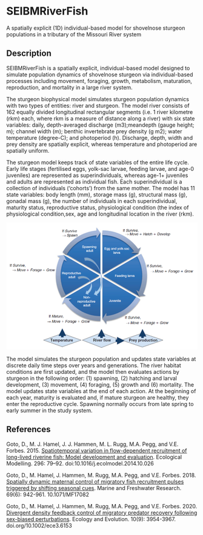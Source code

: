 # SEIBMRiverFish
A spatially explicit (1D) individual-based model for shovelnose sturgeon populations in a tributary of the Missouri River system

## Description 
SEIBMRiverFish is a spatially explicit, individual-based model designed to simulate population dynamics of shovelnose sturgeon via individual-based processes including movement, foraging, growth, metabolism, maturation, reproduction, and mortality in a large river system.

The sturgeon biophysical model simulates sturgeon population dynamics with two types of entities: river and sturgeon. The model river consists of 162 equally divided longitudinal rectangular segments (i.e. 1 river kilometre (rkm) each, where rkm is a measure of distance along a river) with six state variables: daily, depth-averaged discharge (m3);meandepth (gauge height; m); channel width (m); benthic invertebrate prey density (g m2); water temperature (degree-C); and photoperiod (h). Discharge, depth, width and prey density are spatially explicit, whereas temperature and photoperiod are spatially uniform. 

The sturgeon model keeps track of state variables of the entire life cycle. Early life stages (fertilised eggs, yolk-sac larvae, feeding larvae, and age-0 juveniles) are represented as superindividuals, whereas age-1+ juveniles and adults are represented as individual fish. Each superindividual is a collection of individuals (‘cohorts’) from the same mother. The model has 11 state variables: body length (mm), storage mass (g), structural mass (g), gonadal mass (g), the number of individuals in each superindividual, maturity status, reproductive status, physiological condition (the index of physiological condition,sex, age and longitudinal location in the river (rkm).


![alt text](https://github.com/dgoto2/SEIBMRiverFish/blob/main/ibm_sns/sturgeonIBM.png?raw=true)

The model simulates the sturgeon population and updates state variables at discrete daily time steps over years and generations. The river habitat conditions are first updated, and the model then evaluates actions by sturgeon in the following order: (1) spawning, (2) hatching and larval development, (3) movement, (4) foraging, (5) growth and (6) mortality. The model updates state variables at the end of each action. At the beginning of each year, maturity is evaluated and, if mature sturgeon are healthy, they enter the reproductive cycle. Spawning normally occurs from late spring to early summer in the study system.

## References
Goto, D., M. J. Hamel, J. J. Hammen, M. L. Rugg, M.A. Pegg, and V.E. Forbes. 2015. [Spatiotemporal variation in flow-dependent recruitment of long-lived riverine fish: Model development and evaluation](https://www.sciencedirect.com/science/article/abs/pii/S0304380014004992). Ecological Modelling. 296: 79–92. doi:10.1016/j.ecolmodel.2014.10.026

Goto, D., M. Hamel, J. Hammen, M. Rugg, M.A. Pegg, and V.E. Forbes. 2018. [Spatially dynamic maternal control of migratory fish recruitment pulses triggered by shifting seasonal cues](https://www.publish.csiro.au/MF/MF17082).  Marine and Freshwater Research. 69(6): 942-961. 10.1071/MF17082

Goto, D., M. Hamel, J. Hammen, M. Rugg, M.A. Pegg, and V.E. Forbes. 2020. [Divergent density feedback control of migratory predator recovery following sex-biased perturbations](https://onlinelibrary.wiley.com/doi/full/10.1002/ece3.6153). Ecology and Evolution. 10(9): 3954-3967. doi.org/10.1002/ece3.6153

